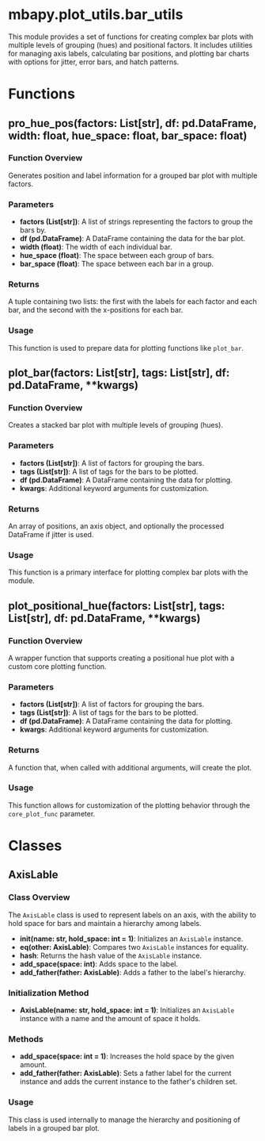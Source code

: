 <!--
 * @Date: 2024-04-23 21:42:58
 * @LastEditors: BHM-Bob 2262029386@qq.com
 * @LastEditTime: 2024-04-23 21:48:04
 * @Description: 
-->
# mbapy.plot_utils.bar_utils
This module provides a set of functions for creating complex bar plots with multiple levels of grouping (hues) and positional factors. It includes utilities for managing axis labels, calculating bar positions, and plotting bar charts with options for jitter, error bars, and hatch patterns.

# Functions

## pro_hue_pos(factors: List[str], df: pd.DataFrame, width: float, hue_space: float, bar_space: float)
### Function Overview
Generates position and label information for a grouped bar plot with multiple factors.

### Parameters
- **factors (List[str])**: A list of strings representing the factors to group the bars by.
- **df (pd.DataFrame)**: A DataFrame containing the data for the bar plot.
- **width (float)**: The width of each individual bar.
- **hue_space (float)**: The space between each group of bars.
- **bar_space (float)**: The space between each bar in a group.

### Returns
A tuple containing two lists: the first with the labels for each factor and each bar, and the second with the x-positions for each bar.

### Usage
This function is used to prepare data for plotting functions like `plot_bar`.

## plot_bar(factors: List[str], tags: List[str], df: pd.DataFrame, **kwargs)
### Function Overview
Creates a stacked bar plot with multiple levels of grouping (hues).

### Parameters
- **factors (List[str])**: A list of factors for grouping the bars.
- **tags (List[str])**: A list of tags for the bars to be plotted.
- **df (pd.DataFrame)**: A DataFrame containing the data for plotting.
- **kwargs**: Additional keyword arguments for customization.

### Returns
An array of positions, an axis object, and optionally the processed DataFrame if jitter is used.

### Usage
This function is a primary interface for plotting complex bar plots with the module.

## plot_positional_hue(factors: List[str], tags: List[str], df: pd.DataFrame, **kwargs)
### Function Overview
A wrapper function that supports creating a positional hue plot with a custom core plotting function.

### Parameters
- **factors (List[str])**: A list of factors for grouping the bars.
- **tags (List[str])**: A list of tags for the bars to be plotted.
- **df (pd.DataFrame)**: A DataFrame containing the data for plotting.
- **kwargs**: Additional keyword arguments for customization.

### Returns
A function that, when called with additional arguments, will create the plot.

### Usage
This function allows for customization of the plotting behavior through the `core_plot_func` parameter.

# Classes

## AxisLable
### Class Overview
The `AxisLable` class is used to represent labels on an axis, with the ability to hold space for bars and maintain a hierarchy among labels.
- **__init__(name: str, hold_space: int = 1)**: Initializes an `AxisLable` instance.
- **__eq__(other: AxisLable)**: Compares two `AxisLable` instances for equality.
- **__hash__**: Returns the hash value of the `AxisLable` instance.
- **add_space(space: int)**: Adds space to the label.
- **add_father(father: AxisLable)**: Adds a father to the label's hierarchy.

### Initialization Method
- **AxisLable(name: str, hold_space: int = 1)**: Initializes an `AxisLable` instance with a name and the amount of space it holds.

### Methods
- **add_space(space: int = 1)**: Increases the hold space by the given amount.
- **add_father(father: AxisLable)**: Sets a father label for the current instance and adds the current instance to the father's children set.

### Usage
This class is used internally to manage the hierarchy and positioning of labels in a grouped bar plot.
